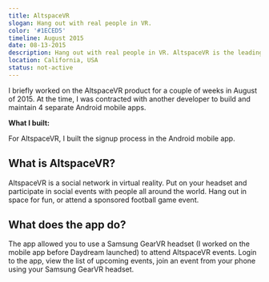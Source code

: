 ```yaml
---
title: AltspaceVR
slogan: Hang out with real people in VR.
color: '#1ECED5'
timeline: August 2015
date: 08-13-2015
description: Hang out with real people in VR. AltspaceVR is the leading social platform for virtual reality.
location: California, USA
status: not-active
---
```


I briefly worked on the AltspaceVR product for a couple of weeks in August of 2015. At the time, I was contracted with another developer to build and maintain 4 separate Android mobile apps.

**What I built:**

For AltspaceVR, I built the signup process in the Android mobile app.

## What is AltspaceVR?

AltspaceVR is a social network in virtual reality. Put on your headset and participate in social events with people all around the world. Hang out in space for fun, or attend a sponsored football game event.

## What does the app do?

The app allowed you to use a Samsung GearVR headset (I worked on the mobile app before Daydream launched) to attend AltspaceVR events. Login to the app, view the list of upcoming events, join an event from your phone using your Samsung GearVR headset.
